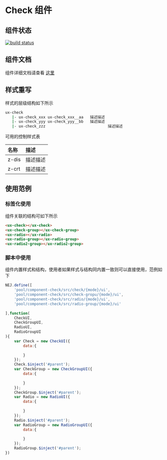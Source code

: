 # Check 组件

## 组件状态

[![build status](https://g.hz.netease.com/edu-frontend/component-check/badges/master/build.svg)](https://g.hz.netease.com/edu-frontend/component-check/commits/master)

## 组件文档

组件详细文档请查看 [这里](./docs/index.html)

## 样式重写

样式的层级结构如下所示

```bash
ux-check
   |- ux-check_xxx ux-check_xxx__aa   描述描述
   |- ux-check_yyy ux-check_yyy__bb   描述描述
   |- ux-check_zzz                            描述描述
```

可用的控制样式表

| 名称 | 描述 |
| :--- | :--- |
| z-dis | 描述描述 |
| z-crt | 描述描述 |

## 使用范例

### 标签化使用

组件关联的结构可如下所示

```html
<ux-check></ux-check>
<ux-check-group></ux-check-group>
<ux-radio></ux-radio>
<ux-radio-group></ux-radio-group>
<ux-radio2-group></ux-radio2-group>
```

### 脚本中使用

组件内置样式和结构，使用者如果样式与结构同内置一致则可以直接使用，范例如下

```javascript
NEJ.define([
    'pool/component-check/src/check/{mode}/ui',
    'pool/component-check/src/check-gropu/{mode}/ui',
    'pool/component-check/src/radio/{mode}/ui',
    'pool/component-check/src/radio-group/{mode}/ui'
    
],function(
    CheckUI,
    CheckGroupUI,
    RadioUI,
    RadioGroupUI
){
    var Check = new CheckUI({
        data:{
            
        }
    });
    Check.$inject('#parent');
    var CheckGroup = new CheckGroupUI({
        data:{
            
        }
    });
    CheckGroup.$inject('#parent');
    var Radio = new RadioUI({
        data:{
                
        }
    });
    Radio.$inject('#parent');
    var RadioGroup = new RadioGroupUI({
        data:{
            
        }
    });
    RadioGroup.$inject('#parent');      
})
```
